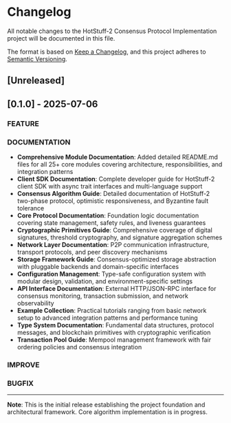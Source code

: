 # Changelog

All notable changes to the HotStuff-2 Consensus Protocol Implementation project will be documented in this file.

The format is based on [Keep a Changelog](https://keepachangelog.com/en/1.0.0/),
and this project adheres to [Semantic Versioning](https://semver.org/spec/v2.0.0.html).

## [Unreleased]

## [0.1.0] - 2025-07-06

### FEATURE

### DOCUMENTATION
- **Comprehensive Module Documentation**: Added detailed README.md files for all 25+ core modules covering architecture, responsibilities, and integration patterns
- **Client SDK Documentation**: Complete developer guide for HotStuff-2 client SDK with async trait interfaces and multi-language support
- **Consensus Algorithm Guide**: Detailed documentation of HotStuff-2 two-phase protocol, optimistic responsiveness, and Byzantine fault tolerance
- **Core Protocol Documentation**: Foundation logic documentation covering state management, safety rules, and liveness guarantees
- **Cryptographic Primitives Guide**: Comprehensive coverage of digital signatures, threshold cryptography, and signature aggregation schemes
- **Network Layer Documentation**: P2P communication infrastructure, transport protocols, and peer discovery mechanisms
- **Storage Framework Guide**: Consensus-optimized storage abstraction with pluggable backends and domain-specific interfaces
- **Configuration Management**: Type-safe configuration system with modular design, validation, and environment-specific settings
- **API Interface Documentation**: External HTTP/JSON-RPC interface for consensus monitoring, transaction submission, and network observability
- **Example Collection**: Practical tutorials ranging from basic network setup to advanced integration patterns and performance tuning
- **Type System Documentation**: Fundamental data structures, protocol messages, and blockchain primitives with cryptographic verification
- **Transaction Pool Guide**: Mempool management framework with fair ordering policies and consensus integration

### IMPROVE

### BUGFIX

---

**Note**: This is the initial release establishing the project foundation and architectural framework. Core algorithm implementation is in progress.

